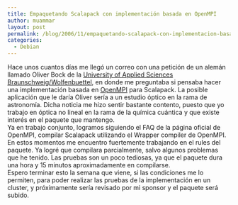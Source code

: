 ```yaml
---
title: Empaquetando Scalapack con implementación basada en OpenMPI
author: muammar
layout: post
permalink: /blog/2006/11/empaquetando-scalapack-con-implementacion-basada-en-openmpi/
categories:
  - Debian
---
```

Hace unos cuantos días me llegó un correo con una petición de un alemán llamado Oliver Bock de la [University of Applied Sciences Braunschweig/Wolfenbuettel][1], en donde me preguntaba si pensaba hacer una implementación basada en [OpenMPI][2] para Scalapack. La posible aplicación que le daría Oliver sería a un estudio óptico en la rama de astronomía. Dicha noticia me hizo sentir bastante contento, puesto que yo trabajo en óptica no lineal en la rama de la química cuántica y que existe interés en el paquete que mantengo.  
Ya en trabajo conjunto, logramos siguiendo el FAQ de la página oficial de OpenMPI, compilar Scalapack utilizando el Wrapper compiler de OpenMPI.  
En estos momentos me encuentro fuertemente trabajando en el rules del paquete. Ya logré que compilara parcialmente, salvo algunos problemas que he tenido. Las pruebas son un poco tediosas, ya que el paquete dura una hora y 15 minutos aproximadamente en compilarse.  
Espero terminar esto la semana que viene, si las condiciones me lo permiten, para poder realizar las pruebas de la implementación en un cluster, y próximamente sería revisado por mi sponsor y el paquete será subido.

 [1]: http://www.fh-wolfenbuettel.de/cms/en/
 [2]: http://www.open-mpi.org/